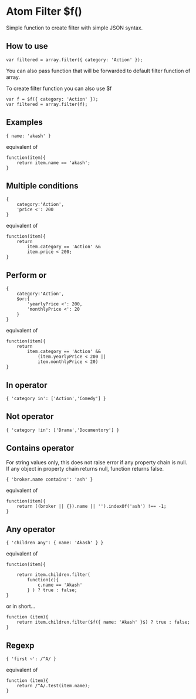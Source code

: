 Atom Filter $f()
================

Simple function to create filter with simple JSON syntax.

How to use
----------

    var filtered = array.filter({ category: 'Action' });

You can also pass function that will be forwarded to default filter function of array.

To create filter function you can also use $f

    var f = $f({ category: 'Action' });
    var filtered = array.filter(f);

Examples
-------------

    { name: 'akash' } 

equivalent of

    function(item){
        return item.name == 'akash';
    }


Multiple conditions
-------------------
   
    { 
        category:'Action', 
        'price <': 200
    }

equivalent of

    function(item){
        return 
            item.category == 'Action' &&
            item.price < 200;
    }

Perform or
----------

    { 
        category:'Action', 
        $or:{
            'yearlyPrice <': 200,
            'monthlyPrice <': 20
        }
    }

equivalent of

    function(item){
        return 
            item.category == 'Action' &&
                (item.yearlyPrice < 200 ||
                item.monthlyPrice < 20)
    }

In operator
-----------

    { 'category in': ['Action','Comedy'] }

Not operator
------------

    { 'category !in': ['Drama','Documentory'] }


Contains operator
-----------------
For string values only, this does not raise error if any property chain is null. If any object in property chain returns null, function returns false.

    { 'broker.name contains': 'ash' }

equivalent of

    function(item){
        return ((broker || {}).name || '').indexOf('ash') !== -1;
    }

Any operator
------------

    { 'children any': { name: 'Akash' } }

equivalent of

    function(item){

        return item.children.filter( 
            function(c){
                c.name == 'Akash'
            } ) ? true : false;
    }

or in short...

    function (item){
        return item.children.filter($f({ name: 'Akash' }$) ? true : false;
    }

Regexp
-------

    { 'first ~': /^A/ }

equivalent of

    function (item){
        return /^A/.test(item.name);
    }
